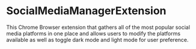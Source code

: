 # SocialMediaManagerExtension
This Chrome Browser extension that gathers all of the most popular social media platforms in one place and allows users to modify the platforms available as well as toggle dark mode and light mode for user preference.
